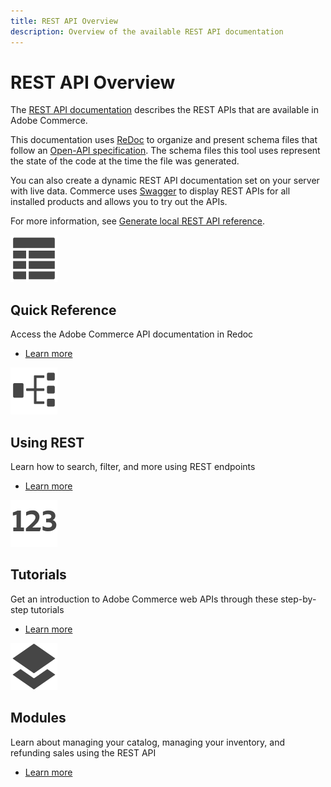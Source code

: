 ```yaml
---
title: REST API Overview
description: Overview of the available REST API documentation
--- 
```

 
# REST API Overview

The [REST API documentation][] describes the REST APIs that are available in Adobe Commerce.

This documentation uses [ReDoc][] to organize and present schema files that follow an [Open-API specification][]. The schema files this tool uses represent the state of the code at the time the file was generated.

You can also create a dynamic REST API documentation set on your server with live data. Commerce uses [Swagger][] to display REST APIs for all installed products and allows you to try out the APIs.

For more information, see [Generate local REST API reference](./quick-reference/generate-local.md).

<TextBlock slots="image, heading, text, links" width="50%" />

![Quick Reference](../_images/viewtable.png)

## Quick Reference

Access the Adobe Commerce API documentation in Redoc

-  [Learn more](quick-reference/)

<TextBlock slots="image, heading, text, links" width="50%" />

![Using REST](../_images/workflow.png)

## Using REST

Learn how to search, filter, and more using REST endpoints

-  [Learn more](use-rest/)

<TextBlock slots="image, heading, text, links" width="50%" />

![Tutorials](../_images/123.png)

## Tutorials

Get an introduction to Adobe Commerce web APIs through these step-by-step tutorials

-  [Learn more](tutorials/)

<TextBlock slots="image, heading, text, links" width="50%" />

![Modules](../_images/layers.png)

## Modules

Learn about managing your catalog, managing your inventory, and refunding sales using the REST API

-  [Learn more](modules/)

[REST API documentation]: https://magento.redoc.ly
[ReDoc]: https://github.com/Rebilly/ReDoc
[Open-API specification]: https://github.com/OAI/OpenAPI-Specification
[Swagger]: http://swagger.io/
